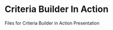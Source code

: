 Criteria Builder In Action
==========================

Files for Criteria Builder in Action Presentation
